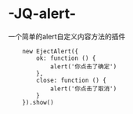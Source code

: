 # -JQ-alert-
一个简单的alert自定义内容方法的插件

        new EjectAlert({
            ok: function () {
                alert('你点击了确定')
            },
            close: function () {
                alert('你点击了取消')
            }
        }).show()
